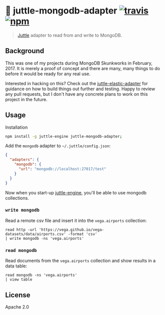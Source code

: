 # :construction: juttle-mongodb-adapter [![travis][travis_img]][travis_url] [![npm][npm_img]][npm_url]

> [Juttle][juttle] adapter to read from and write to MongoDB.

## Background

This was one of my projects during MongoDB Skunkworks in February, 2017. It is merely a proof of concept and there are many, many things to do before it would be ready for any real use.

Interested in hacking on this? Check out the [juttle-elastic-adapter][juttle-elastic-adapter] for guidance on how to build things out further and testing. Happy to review any pull requests, but I don't have any concrete plans to work on this project in the future.

## Usage

Installation

```bash
npm install -g juttle-engine juttle-mongodb-adapter;
```

Add the `mongodb` adapter to `~/.juttle/config.json`:

```json
{
  "adapters": {
    "mongodb": {
      "url": "mongodb://localhost:27017/test"
    }
  }
}
```

Now when you start-up [juttle-engine][juttle-engine], you'll be able to use mongodb collections.

### `write mongodb`

Read a remote csv file and insert it into the `vega.airports` collection:

```
read http -url 'https://vega.github.io/vega-datasets/data/airports.csv' -format 'csv'
| write mongodb -ns 'vega.airports'
```

### `read mongodb`

Read documents from the `vega.airports` collection and show results in a data table:

```
read mongodb -ns 'vega.airports'
| view table
```

## License

Apache 2.0

[travis_img]: https://img.shields.io/travis/mongodb-js/juttle-mongodb-adapter.svg
[travis_url]: https://travis-ci.org/mongodb-js/juttle-mongodb-adapter
[npm_img]: https://img.shields.io/npm/v/juttle-mongodb-adapter.svg
[npm_url]: https://npmjs.org/package/juttle-mongodb-adapter
[juttle]: http://juttle.github.io/
[juttle-engine]: https://github.com/juttle/juttle-engine
[juttle-elastic-adapter]: https://github.com/juttle/juttle-elastic-adapter
